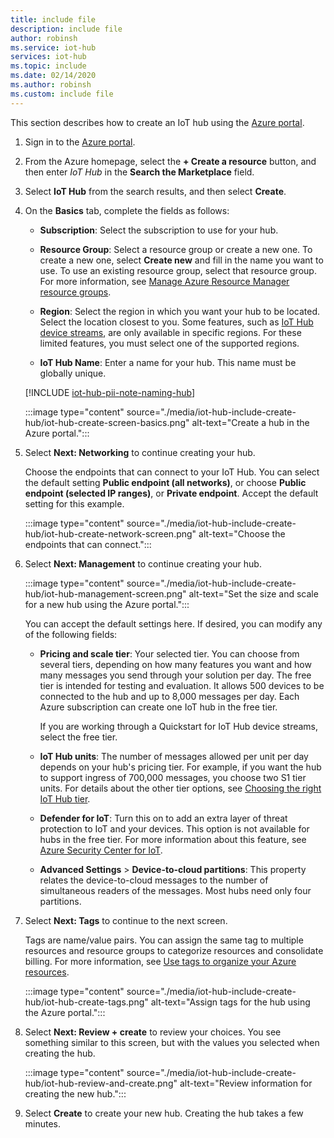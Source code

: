 ```yaml
---
title: include file
description: include file
author: robinsh
ms.service: iot-hub
services: iot-hub
ms.topic: include
ms.date: 02/14/2020
ms.author: robinsh
ms.custom: include file
---
```


This section describes how to create an IoT hub using the [Azure portal](https://portal.azure.com).

1. Sign in to the [Azure portal](https://portal.azure.com).

1. From the Azure homepage, select the **+ Create a resource** button, and then enter *IoT Hub* in the **Search the Marketplace** field.

1. Select **IoT Hub** from the search results, and then select **Create**.

1. On the **Basics** tab, complete the fields as follows:

   - **Subscription**: Select the subscription to use for your hub.

   - **Resource Group**: Select a resource group or create a new one. To create a new one, select **Create new** and fill in the name you want to use. To use an existing resource group, select that resource group. For more information, see [Manage Azure Resource Manager resource groups](../articles/azure-resource-manager/management/manage-resource-groups-portal.md).

   - **Region**: Select the region in which you want your hub to be located. Select the location closest to you. Some features, such as [IoT Hub device streams](../articles/iot-hub/iot-hub-device-streams-overview.md), are only available in specific regions. For these limited features, you must select one of the supported regions.

   - **IoT Hub Name**: Enter a name for your hub. This name must be globally unique.

   [!INCLUDE [iot-hub-pii-note-naming-hub](iot-hub-pii-note-naming-hub.md)]

   :::image type="content" source="./media/iot-hub-include-create-hub/iot-hub-create-screen-basics.png" alt-text="Create a hub in the Azure portal.":::

1. Select **Next: Networking** to continue creating your hub.

   Choose the endpoints that can connect to your IoT Hub. You can select the default setting **Public endpoint (all networks)**, or choose **Public endpoint (selected IP ranges)**, or **Private endpoint**. Accept the default setting for this example.

   :::image type="content" source="./media/iot-hub-include-create-hub/iot-hub-create-network-screen.png" alt-text="Choose the endpoints that can connect.":::

1. Select **Next: Management** to continue creating your hub.

   :::image type="content" source="./media/iot-hub-include-create-hub/iot-hub-management-screen.png" alt-text="Set the size and scale for a new hub using the Azure portal.":::

    You can accept the default settings here. If desired, you can modify any of the following fields:

    - **Pricing and scale tier**: Your selected tier. You can choose from several tiers, depending on how many features you want and how many messages you send through your solution per day. The free tier is intended for testing and evaluation. It allows 500 devices to be connected to the hub and up to 8,000 messages per day. Each Azure subscription can create one IoT hub in the free tier.

      If you are working through a Quickstart for IoT Hub device streams, select the free tier.

    - **IoT Hub units**: The number of messages allowed per unit per day depends on your hub's pricing tier. For example, if you want the hub to support ingress of 700,000 messages, you choose two S1 tier units.
    For details about the other tier options, see [Choosing the right IoT Hub tier](../articles/iot-hub/iot-hub-scaling.md).

    - **Defender for IoT**: Turn this on to add an extra layer of threat protection to IoT and your devices. This option is not available for hubs in the free tier. For more information about this feature, see [Azure Security Center for IoT](/azure/asc-for-iot/).

    - **Advanced Settings** > **Device-to-cloud partitions**: This property relates the device-to-cloud messages to the number of simultaneous readers of the messages. Most hubs need only four partitions.

1. Select **Next: Tags** to continue to the next screen.

    Tags are name/value pairs. You can assign the same tag to multiple resources and resource groups to categorize resources and consolidate billing. For more information, see [Use tags to organize your Azure resources](../articles/azure-resource-manager/management/tag-resources.md).

    :::image type="content" source="./media/iot-hub-include-create-hub/iot-hub-create-tags.png" alt-text="Assign tags for the hub using the Azure portal.":::

1. Select **Next: Review + create** to review your choices. You see something similar to this screen, but with the values you selected when creating the hub.

    :::image type="content" source="./media/iot-hub-include-create-hub/iot-hub-review-and-create.png" alt-text="Review information for creating the new hub.":::

1. Select **Create** to create your new hub. Creating the hub takes a few minutes.